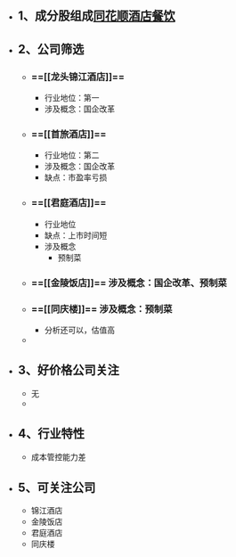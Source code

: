 - ## 1、成分股组成[同花顺酒店餐饮](http://q.10jqka.com.cn/thshy/detail/code/881161/)
- ## 2、公司筛选
	- ### ==[[龙头锦江酒店]]==
		- 行业地位：第一
		- 涉及概念：国企改革
	- ### ==[[首旅酒店]]==
		- 行业地位：第二
		- 涉及概念：国企改革
		- 缺点：市盈率亏损
	- ### ==[[君庭酒店]]==
		- 行业地位
		- 缺点：上市时间短
		- 涉及概念
			- 预制菜
	- ### ==[[金陵饭店]]== 涉及概念：国企改革、预制菜
	- ### ==[[同庆楼]]== 涉及概念：预制菜
		- 分析还可以，估值高
	-
- ## 3、好价格公司关注
	- 无
	-
- ## 4、行业特性
	- 成本管控能力差
- ## 5、可关注公司
	- 锦江酒店
	- 金陵饭店
	- 君庭酒店
	- 同庆楼